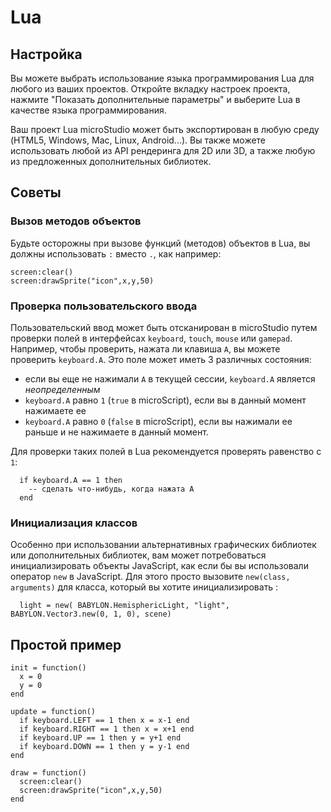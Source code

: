 # Lua

## Настройка

Вы можете выбрать использование языка программирования Lua для любого из ваших проектов. Откройте вкладку настроек проекта, нажмите "Показать дополнительные параметры" и выберите Lua в качестве языка программирования.

Ваш проект Lua microStudio может быть экспортирован в любую среду (HTML5, Windows, Mac, Linux, Android...). Вы также можете использовать любой из API рендеринга для 2D или 3D, а также любую из предложенных дополнительных библиотек.

## Советы

### Вызов методов объектов

Будьте осторожны при вызове функций (методов) объектов в Lua, вы должны использовать `:` вместо `.`, как например:

```
screen:clear()
screen:drawSprite("icon",x,y,50)
```

### Проверка пользовательского ввода

Пользовательский ввод может быть отсканирован в microStudio путем проверки полей в интерфейсах `keyboard`, `touch`, `mouse` или `gamepad`. Например, чтобы проверить, нажата ли клавиша `A`, вы можете проверить `keyboard.A`. Это поле может иметь 3 различных состояния:
* если вы еще не нажимали `A` в текущей сессии, `keyboard.A` является *неопределенным*
* `keyboard.A` равно `1` (`true` в microScript), если вы в данный момент нажимаете ее
* `keyboard.A` равно `0` (`false` в microScript), если вы нажимали ее раньше и не нажимаете в данный момент.

Для проверки таких полей в Lua рекомендуется проверять равенство с `1`:

```
  if keyboard.A == 1 then
    -- сделать что-нибудь, когда нажата A
  end
```

### Инициализация классов

Особенно при использовании альтернативных графических библиотек или дополнительных библиотек, вам может потребоваться
инициализировать объекты JavaScript, как если бы вы использовали оператор `new` в JavaScript.
Для этого просто вызовите `new(class, arguments)` для класса, который вы хотите инициализировать :

```
  light = new( BABYLON.HemisphericLight, "light", BABYLON.Vector3.new(0, 1, 0), scene)
```

## Простой пример

```
init = function()
  x = 0
  y = 0
end

update = function()
  if keyboard.LEFT == 1 then x = x-1 end
  if keyboard.RIGHT == 1 then x = x+1 end
  if keyboard.UP == 1 then y = y+1 end
  if keyboard.DOWN == 1 then y = y-1 end
end

draw = function()
  screen:clear()
  screen:drawSprite("icon",x,y,50)
end
```